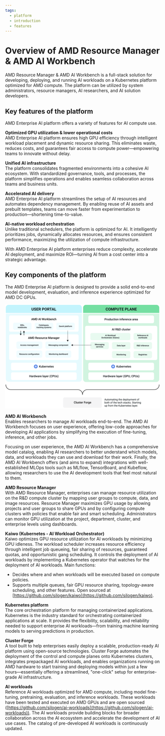 ```yaml
---
tags:
  - platform
  - introduction
  - features
---
```

<!--
Copyright © Advanced Micro Devices, Inc., or its affiliates.

SPDX-License-Identifier: MIT
-->

# Overview of AMD Resource Manager & AMD AI Workbench

AMD Resource Manager & AMD AI Workbench is a full-stack solution for developing, deploying, and running AI workloads on a Kubernetes platform optimized for AMD compute. The platform can be utilized by system administrators, resource managers, AI researchers, and AI solution developers.

## Key features of the platform

AMD Enterprise AI platform offers a variety of features for AI compute use.

**Optimized GPU utilization & lower operational costs**<br>
AMD Enterprise AI platform ensures high GPU efficiency through intelligent workload placement and dynamic resource sharing. This eliminates waste, reduces costs, and guarantees fair access to compute power—empowering teams to innovate without delay.

**Unified AI infrastructure**<br>
The platform consolidates fragmented environments into a cohesive AI ecosystem. With standardized governance, tools, and processes, the platform simplifies operations and enables seamless collaboration across teams and business units.

**Accelerated AI delivery**<br>
AMD Enterprise AI platform streamlines the setup of AI resources and automates dependency management. By enabling reuse of AI assets and prebuilt templates, teams can move faster from experimentation to production—shortening time-to-value.

**AI-native workload orchestration**<br>
Unlike traditional schedulers, the platform is optimized for AI. It intelligently prioritizes jobs, dynamically allocates resources, and ensures consistent performance, maximizing the utilization of compute infrastructure.

With AMD Enterprise AI platform enterprises reduce complexity, accelerate AI deployment, and maximize ROI—turning AI from a cost center into a strategic advantage.

## Key components of the platform

The AMD Enterprise AI platform is designed to provide a solid end-to-end model development, evaluation, and inference experience optimized for AMD DC GPUs.

![A diagram of the platform architecture divided into user portal and compute plane.](./media/platform-components.png)

**AMD AI Workbench**<br>
Enables researchers to manage AI workloads end-to-end. The AMD AI Workbench focuses on user experience, offering low-code approaches for developing AI applications by simplifying the execution of fine-tuning, inference, and other jobs.

Focusing on user experience, the AMD AI Workbench has a comprehensive model catalog, enabling AI researchers to better understand which models, data, and workloads they can use and download for their work. Finally, the AMD AI Workbench offers (and aims to expand) integrations with well-established MLOps tools such as MLflow, TensorBoard, and Kubeflow, allowing researchers to use the AI development tools that feel most natural to them.

**AMD Resource Manager**<br>
With AMD Resource Manager, enterprises can manage resource utilization on the R&D compute cluster by mapping user groups to compute, data, and image resources. Resource Manager maximizes GPU usage by allowing projects and user groups to share GPUs and by configuring compute clusters with policies that enable fair and smart scheduling. Administrators can monitor GPU utilization at the project, department, cluster, and enterprise levels using dashboards.

**Kaiwo (Kubernetes - AI Workload Orchestrator)**<br>
Kaiwo optimizes GPU resource utilization for AI workloads by minimizing GPU idleness. The workload scheduler increases resource efficiency through intelligent job queueing, fair sharing of resources, guaranteed quotas, and opportunistic gang scheduling. It controls the deployment of AI workloads by implementing a Kubernetes operator that watches for the deployment of AI workloads. Main functions:

- Decides where and when workloads will be executed based on compute policies.
- Supports multiple queues, fair GPU resource sharing, topology-aware scheduling, and other features. Open sourced at [https://github.com/silogen/kaiwo](https://github.com/silogen/kaiwo).

**Kubernetes platform**<br>
The core orchestration platform for managing containerized applications. Kubernetes is the industry standard for orchestrating containerized applications at scale. It provides the flexibility, scalability, and reliability needed to support enterprise AI workloads—from training machine learning models to serving predictions in production.

**Cluster Forge**<br>
A tool built to help enterprises easily deploy a scalable, production-ready AI platform using open-source technologies. Cluster Forge automates the deployment of the control and compute planes onto Kubernetes clusters, integrates prepackaged AI workloads, and enables organizations running on AMD hardware to start training and deploying models within just a few hours—essentially offering a streamlined, "one-click" setup for enterprise-grade AI infrastructure.

**AI workloads**<br>
Reference AI workloads optimized for AMD compute, including model fine-tuning, pretraining, evaluation, and inference workloads. These workloads have been tested and executed on AMD GPUs and are open sourced ([https://github.com/silogen/ai-workloads](https://github.com/silogen/ai-workloads)). The AI workloads provide building blocks for broader collaboration across the AI ecosystem and accelerate the development of AI use cases. The catalog of pre-developed AI workloads is continuously updated.
